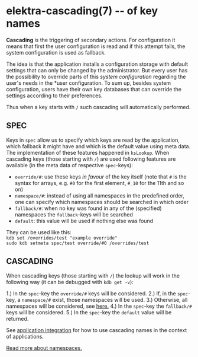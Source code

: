elektra-cascading(7) -- of key names
====================================

**Cascading** is the triggering of secondary actions.
For configuration it means that first the user configuration is read
and if this attempt fails, the system configuration is used as fallback.

The idea is that the application installs a configuration storage
with default settings that can only be changed by the administrator.
But every user has the possibility to override parts of this *system
configuration* regarding the user's needs in the *user configuration.
To sum up, besides system configuration, users have their own key
databases that can override the settings according to their preferences.

Thus when a key starts with `/` such cascading will automatically
performed.

## SPEC

Keys in `spec` allow us to specify which keys are read by the application,
which fallback it might have and which is the default value using
meta data. The implementation of these features happened in `ksLookup`.
When cascading keys (those starting with `/`) are used following features
are available (in the meta data of respective `spec`-keys):

- `override/#`: use these keys *in favour* of the key itself (note that
    `#` is the syntax for arrays, e.g. `#0` for the first element,
    `#_10` for the 11th and so on)
- `namespace/#`: instead of using all namespaces in the predefined order,
    one can specify which namespaces should be searched in which order
- `fallback/#`: when no key was found in any of the (specified) namespaces
    the `fallback`-keys will be searched
- `default`: this value will be used if nothing else was found

They can be used like this:  
	`kdb set /overrides/test "example override"`  
	`sudo kdb setmeta spec/test override/#0 /overrides/test`

## CASCADING

When cascading keys (those starting with `/`) the lookup will work in the
following way (it can be debugged with `kdb get -v`):

1.) In the `spec`-key the `override/#` keys will be considered.
2.) If, in the `spec`-key, a `namespace/#` exist, those namespaces
    will be used.
3.) Otherwise, all namespaces will be considered, see
    [here.](/doc/help/elektra-namespaces.md)
4.) In the `spec`-key the `fallback/#` keys will be considered.
5.) In the `spec`-key the `default` value will be returned.


See [application integration](/doc/tutorials/application-integration.md)
for how to use cascading names in the context of applications.

[Read more about namespaces.](/doc/help/elektra-namespaces.md)
